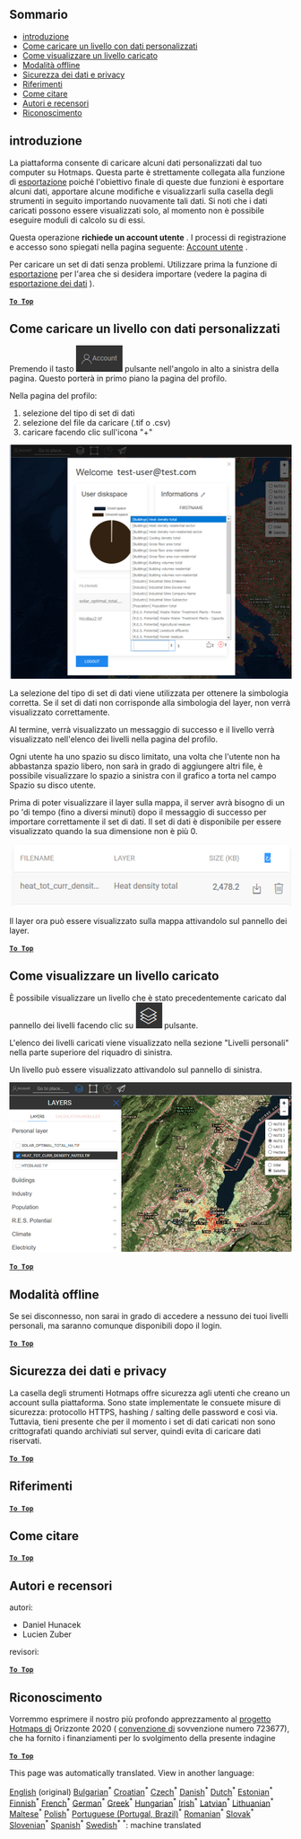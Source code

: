 <h2> Sommario </h2><ul><li> <a href="#Introduction">introduzione</a> </li><li> <a href="#How-to-upload-a-layer-with-custom-data">Come caricare un livello con dati personalizzati</a> </li><li> <a href="#How-to-display-an-uploaded-layer">Come visualizzare un livello caricato</a> </li><li> <a href="#Offline-mode">Modalità offline</a> </li><li> <a href="#Data-security-and-privacy">Sicurezza dei dati e privacy</a> </li><li> <a href="#References">Riferimenti</a> </li><li> <a href="#How-to-cite">Come citare</a> </li><li> <a href="#Authors-and-reviewers">Autori e recensori</a> </li><li> <a href="#Acknowledgement">Riconoscimento</a> </li></ul><h2> introduzione </h2><p> La piattaforma consente di caricare alcuni dati personalizzati dal tuo computer su Hotmaps. Questa parte è strettamente collegata alla funzione di <a href="it-Data-export-functionalities">esportazione</a> poiché l'obiettivo finale di queste due funzioni è esportare alcuni dati, apportare alcune modifiche e visualizzarli sulla casella degli strumenti in seguito importando nuovamente tali dati. Si noti che i dati caricati possono essere visualizzati solo, al momento non è possibile eseguire moduli di calcolo su di essi. </p><p> Questa operazione <strong>richiede un account utente</strong> . I processi di registrazione e accesso sono spiegati nella pagina seguente: <a href="it-Introduction-to-user-interface#Connect">Account utente</a> . </p><p> Per caricare un set di dati senza problemi. Utilizzare prima la funzione di <a href="it-Data-export-functionalities">esportazione</a> per l'area che si desidera importare (vedere la pagina di <a href="it-Data-export-functionalities">esportazione dei dati</a> ). </p><p><ins> <code><strong><a href="#table-of-contents">To Top</a></strong></code> </ins> </p><h2> Come caricare un livello con dati personalizzati </h2><p> Premendo il tasto <img alt="pulsante account" src="images/account-btn.png"/> pulsante nell'angolo in alto a sinistra della pagina. Questo porterà in primo piano la pagina del profilo. </p><p> Nella pagina del profilo: </p><ol><li> selezione del tipo di set di dati </li><li> selezione del file da caricare (.tif o .csv) </li><li> caricare facendo clic sull'icona "+" </li></ol><p><img alt="caricamento della pagina del profilo" src="images/profile-upload.png"/></p><p> La selezione del tipo di set di dati viene utilizzata per ottenere la simbologia corretta. Se il set di dati non corrisponde alla simbologia del layer, non verrà visualizzato correttamente. </p><p> Al termine, verrà visualizzato un messaggio di successo e il livello verrà visualizzato nell'elenco dei livelli nella pagina del profilo. </p><p> Ogni utente ha uno spazio su disco limitato, una volta che l'utente non ha abbastanza spazio libero, non sarà in grado di aggiungere altri file, è possibile visualizzare lo spazio a sinistra con il grafico a torta nel campo Spazio su disco utente. </p><p> Prima di poter visualizzare il layer sulla mappa, il server avrà bisogno di un po 'di tempo (fino a diversi minuti) dopo il messaggio di successo per importare correttamente il set di dati. Il set di dati è disponibile per essere visualizzato quando la sua dimensione non è più 0. </p><p><img alt="caricamento completato" src="images/upload_complete.png"/></p><p> Il layer ora può essere visualizzato sulla mappa attivandolo sul pannello dei layer. </p><p><ins> <code><strong><a href="#table-of-contents">To Top</a></strong></code> </ins> </p><h2> Come visualizzare un livello caricato </h2><p> È possibile visualizzare un livello che è stato precedentemente caricato dal pannello dei livelli facendo clic su <img alt="pulsante livelli" src="images/layers-btn.png"/> pulsante. </p><p> L'elenco dei livelli caricati viene visualizzato nella sezione "Livelli personali" nella parte superiore del riquadro di sinistra. </p><p> Un livello può essere visualizzato attivandolo sul pannello di sinistra. </p><p><img alt="carica il livello di visualizzazione" src="images/upload-layers.png"/></p><p><ins> <code><strong><a href="#table-of-contents">To Top</a></strong></code> </ins> </p><h2> Modalità offline </h2><p> Se sei disconnesso, non sarai in grado di accedere a nessuno dei tuoi livelli personali, ma saranno comunque disponibili dopo il login. </p><p><ins> <code><strong><a href="#table-of-contents">To Top</a></strong></code> </ins> </p><h2> Sicurezza dei dati e privacy </h2><p> La casella degli strumenti Hotmaps offre sicurezza agli utenti che creano un account sulla piattaforma. Sono state implementate le consuete misure di sicurezza: protocollo HTTPS, hashing / salting delle password e così via. Tuttavia, tieni presente che per il momento i set di dati caricati non sono crittografati quando archiviati sul server, quindi evita di caricare dati riservati. </p><p><ins> <code><strong><a href="#table-of-contents">To Top</a></strong></code> </ins> </p><h2> Riferimenti </h2><p><ins> <code><strong><a href="#table-of-contents">To Top</a></strong></code> </ins> </p><h2> Come citare </h2><p><ins> <code><strong><a href="#table-of-contents">To Top</a></strong></code> </ins> </p><h2> Autori e recensori </h2><p> autori: </p><ul><li> Daniel Hunacek </li><li> Lucien Zuber </li></ul><p> revisori: </p><p><ins> <code><strong><a href="#table-of-contents">To Top</a></strong></code> </ins> </p><h2> Riconoscimento </h2><p> Vorremmo esprimere il nostro più profondo apprezzamento al <a href="https://www.hotmaps-project.eu">progetto Hotmaps di</a> Orizzonte 2020 ( <a href="https://www.hotmaps-project.eu">convenzione di</a> sovvenzione numero 723677), che ha fornito i finanziamenti per lo svolgimento della presente indagine </p><p><ins> <code><strong><a href="#table-of-contents">To Top</a></strong></code> </ins> </p>

This page was automatically translated. View in another language:

[English](en-Data-upload-functionalities) (original) [Bulgarian](bg-Data-upload-functionalities)<sup>\*</sup> [Croatian](hr-Data-upload-functionalities)<sup>\*</sup> [Czech](cs-Data-upload-functionalities)<sup>\*</sup> [Danish](da-Data-upload-functionalities)<sup>\*</sup> [Dutch](nl-Data-upload-functionalities)<sup>\*</sup> [Estonian](et-Data-upload-functionalities)<sup>\*</sup> [Finnish](fi-Data-upload-functionalities)<sup>\*</sup> [French](fr-Data-upload-functionalities)<sup>\*</sup> [German](de-Data-upload-functionalities)<sup>\*</sup> [Greek](el-Data-upload-functionalities)<sup>\*</sup> [Hungarian](hu-Data-upload-functionalities)<sup>\*</sup> [Irish](ga-Data-upload-functionalities)<sup>\*</sup>  [Latvian](lv-Data-upload-functionalities)<sup>\*</sup> [Lithuanian](lt-Data-upload-functionalities)<sup>\*</sup> [Maltese](mt-Data-upload-functionalities)<sup>\*</sup> [Polish](pl-Data-upload-functionalities)<sup>\*</sup> [Portuguese (Portugal, Brazil)](pt-Data-upload-functionalities)<sup>\*</sup> [Romanian](ro-Data-upload-functionalities)<sup>\*</sup> [Slovak](sk-Data-upload-functionalities)<sup>\*</sup> [Slovenian](sl-Data-upload-functionalities)<sup>\*</sup> [Spanish](es-Data-upload-functionalities)<sup>\*</sup> [Swedish](sv-Data-upload-functionalities)<sup>\*</sup>
<sup>\*</sup>: machine translated
